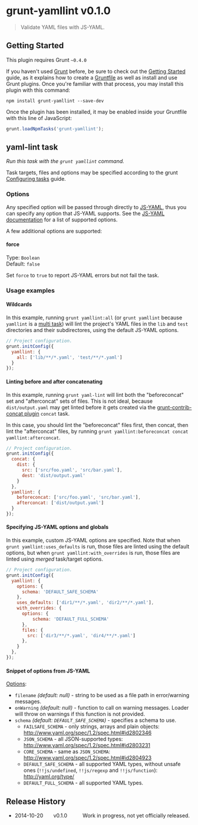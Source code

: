 # grunt-yamllint v0.1.0

> Validate YAML files with JS-YAML.



## Getting Started
This plugin requires Grunt `~0.4.0`

If you haven't used [Grunt](http://gruntjs.com/) before, be sure to check out the [Getting Started](http://gruntjs.com/getting-started) guide, as it explains how to create a [Gruntfile](http://gruntjs.com/sample-gruntfile) as well as install and use Grunt plugins. Once you're familiar with that process, you may install this plugin with this command:

```shell
npm install grunt-yamllint --save-dev
```

Once the plugin has been installed, it may be enabled inside your Gruntfile with this line of JavaScript:

```js
grunt.loadNpmTasks('grunt-yamllint');
```




## yaml-lint task
_Run this task with the `grunt yamllint` command._

Task targets, files and options may be specified according to the grunt [Configuring tasks](http://gruntjs.com/configuring-tasks) guide.

### Options

Any specified option will be passed through directly to [JS-YAML][], thus you can specify any option that JS-YAML supports. See the [JS-YAML documentation][] for a list of supported options.

[JS-YAML]: https://github.com/nodeca/js-yaml/
[JS-YAML documentation]: https://github.com/nodeca/js-yaml/

A few additional options are supported:

#### force

Type: `Boolean`  
Default: `false`

Set `force` to `true` to report JS-YAML errors but not fail the task.

### Usage examples

#### Wildcards
In this example, running `grunt yamllint:all` (or `grunt yamllint` because `yamllint` is a [multi task](http://gruntjs.com/configuring-tasks#task-configuration-and-targets)) will lint the project's YAML files in the `lib` and `test` directories and their subdirectores, using the default JS-YAML options.

```js
// Project configuration.
grunt.initConfig({
  yamllint: {
    all: ['lib/**/*.yaml', 'test/**/*.yaml']
  }
});
```

#### Linting before and after concatenating
In this example, running `grunt yaml-lint` will lint both the "beforeconcat" set and "afterconcat" sets of files. This is not ideal, because `dist/output.yaml` may get linted before it gets created via the [grunt-contrib-concat plugin](https://github.com/gruntjs/grunt-contrib-concat) `concat` task.

In this case, you should lint the "beforeconcat" files first, then concat, then lint the "afterconcat" files, by running `grunt yamllint:beforeconcat concat yamllint:afterconcat`.

```js
// Project configuration.
grunt.initConfig({
  concat: {
    dist: {
      src: ['src/foo.yaml', 'src/bar.yaml'],
      dest: 'dist/output.yaml'
    }
  },
  yamllint: {
    beforeconcat: ['src/foo.yaml', 'src/bar.yaml'],
    afterconcat: ['dist/output.yaml']
  }
});
```

#### Specifying JS-YAML options and globals

In this example, custom JS-YAML options are specified. Note that when `grunt yamllint:uses_defaults` is run, those files are linted using the default options, but when `grunt yamllint:with_overrides` is run, those files are linted using _merged_ task/target options.

```js
// Project configuration.
grunt.initConfig({
  yamllint: {
    options: {
      schema: 'DEFAULT_SAFE_SCHEMA'
    },
    uses_defaults: ['dir1/**/*.yaml', 'dir2/**/*.yaml'],
    with_overrides: {
      options: {
          schema: 'DEFAULT_FULL_SCHEMA'
      },
      files: {
        src: ['dir3/**/*.yaml', 'dir4/**/*.yaml']
      },
    }
  },
});
```

#### Snippet of options from JS-YAML


[Options][]:
- `filename` _(default: null)_ - string to be used as a file path in
  error/warning messages.
- `onWarning` _(default: null)_ - function to call on warning messages.
  Loader will throw on warnings if this function is not provided.
- `schema` _(default: `DEFAULT_SAFE_SCHEMA`)_ - specifies a schema to use.
  - `FAILSAFE_SCHEMA` - only strings, arrays and plain objects:
    http://www.yaml.org/spec/1.2/spec.html#id2802346
  - `JSON_SCHEMA` - all JSON-supported types:
    http://www.yaml.org/spec/1.2/spec.html#id2803231
  - `CORE_SCHEMA` - same as `JSON_SCHEMA`:
    http://www.yaml.org/spec/1.2/spec.html#id2804923
  - `DEFAULT_SAFE_SCHEMA` - all supported YAML types, without unsafe ones
    (`!!js/undefined`, `!!js/regexp` and `!!js/function`):
    http://yaml.org/type/
  - `DEFAULT_FULL_SCHEMA` - all supported YAML types.

[Options]: https://github.com/nodeca/js-yaml/blob/master/README.md#safeload-string---options-

## Release History
 * 2014-10-20  v0.1.0   Work in progress, not yet officially released.
